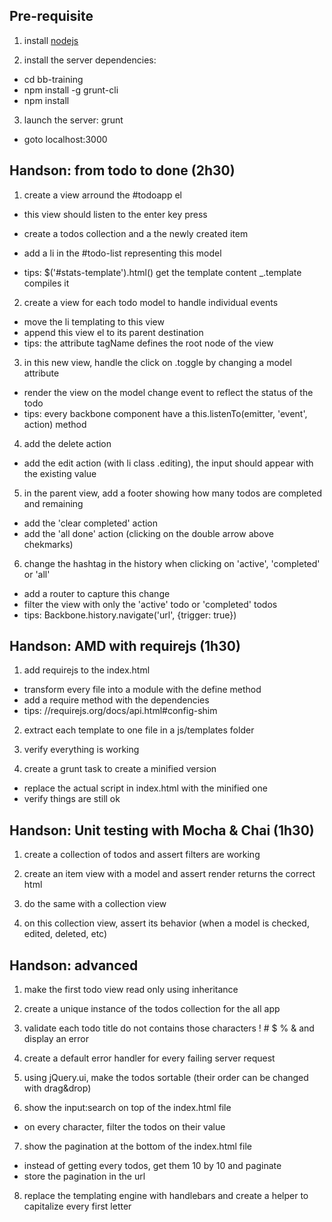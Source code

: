 Pre-requisite
-------------

1.  install [nodejs](http://nodejs.org/)

2.  install the server dependencies: 
  * cd bb-training
  * npm install -g grunt-cli
  * npm install

3.  launch the server: grunt
  * goto localhost:3000


Handson: from todo to done (2h30)
---------------------------------

1.  create a view arround the #todoapp el
  * this view should listen to the enter key press
  * create a todos collection and a the newly created item
  * add a li in the #todo-list representing this model

  * tips: $('#stats-template').html() get the template content _.template compiles it

2.  create a view for each todo model to handle individual events
  * move the li templating to this view
  * append this view el to its parent destination
  * tips: the attribute tagName defines the root node of the view

3.  in this new view, handle the click on .toggle by changing a model attribute
  * render the view on the model change event to reflect the status of the todo
  * tips: every backbone component have a this.listenTo(emitter, 'event', action) method

4.  add the delete action
  * add the edit action (with li class .editing), the input should appear with the existing value

5.  in the parent view, add a footer showing how many todos are completed and remaining
  * add the 'clear completed' action
  * add the 'all done' action (clicking on the double arrow above chekmarks)

6.  change the hashtag in the history when clicking on 'active', 'completed' or 'all'
  * add a router to capture this change
  * filter the view with only the 'active' todo or 'completed' todos
  * tips: Backbone.history.navigate('url', {trigger: true})


Handson: AMD with requirejs (1h30)
-----------------------------------

1.  add requirejs to the index.html
  * transform every file into a module with the define method
  * add a require method with the dependencies
  * tips: //requirejs.org/docs/api.html#config-shim 

2.  extract each template to one file in a js/templates folder

3.  verify everything is working

4.  create a grunt task to create a minified version
  * replace the actual script in index.html with the minified one
  * verify things are still ok

Handson: Unit testing with Mocha & Chai (1h30)
----------------------------------------------

1.  create a collection of todos and assert filters are working

2.  create an item view with a model and assert render returns the correct html

3.  do the same with a collection view

4.  on this collection view, assert its behavior (when a model is checked, edited, deleted, etc)

Handson: advanced
-----------------

1.  make the first todo view read only using inheritance

2.  create a unique instance of the todos collection for the all app

3.  validate each todo title do not contains those characters ! # $ % & and display an error

4.  create a default error handler for every failing server request

5.  using jQuery.ui, make the todos sortable (their order can be changed with drag&drop)

6.  show the input:search on top of the index.html file
  * on every character, filter the todos on their value

7.  show the pagination at the bottom of the index.html file
  * instead of getting every todos, get them 10 by 10 and paginate
  * store the pagination in the url

8.  replace the templating engine with handlebars and create a helper to capitalize every first letter